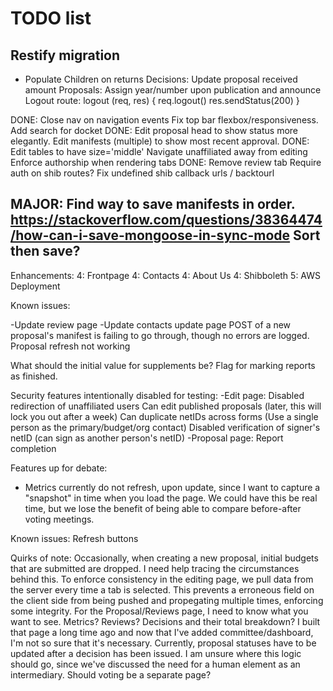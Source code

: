 # TODO list

## Restify migration
- Populate Children on returns
Decisions: Update proposal received amount
Proposals: Assign year/number upon publication and announce
Logout route:
logout (req, res) {
  req.logout()
  res.sendStatus(200)
}



DONE: Close nav on navigation events
Fix top bar flexbox/responsiveness.
Add search for docket
DONE: Edit proposal head to show status more elegantly.
Edit manifests (multiple) to show most recent approval.
DONE: Edit tables to have size='middle'
Navigate unaffiliated away from editing
Enforce authorship when rendering tabs
DONE: Remove review tab
Require auth on shib routes?
Fix undefined shib callback urls / backtourl

MAJOR: Find way to save manifests in order.
https://stackoverflow.com/questions/38364474/how-can-i-save-mongoose-in-sync-mode
Sort then save?
---

Enhancements:
  4: Frontpage
  4: Contacts
  4: About Us
4: Shibboleth
5: AWS Deployment


Known issues:
<!-- -Frontpage feed -->
<!-- -Update total received -->
-Update review page
-Update contacts update page
POST of a new proposal's manifest is failing to go through, though no errors are logged.
Proposal refresh not working

What should the initial value for supplements be?
Flag for marking reports as finished.

Security features intentionally disabled for testing:
  -Edit page:
    Disabled redirection of unaffiliated users
    Can edit published proposals (later, this will lock you out after a week)
    Can duplicate netIDs across forms (Use a single person as the primary/budget/org contact)
    Disabled verification of signer's netID (can sign as another person's netID)
  -Proposal page:
    Report completion

Features up for debate:
  - Metrics currently do not refresh, upon update, since I want to capture a "snapshot" in time when you load the page. We could have this be real time, but we lose the benefit of being  able to compare before-after voting meetings.

Known issues:
  Refresh buttons

Quirks of note:
  Occasionally, when creating a new proposal, initial budgets that are submitted are dropped. I need help tracing the circumstances behind this.
  To enforce consistency in the editing page, we pull data from the server every time a tab is selected. This prevents a erroneous field on the client side from being pushed and propegating multiple times, enforcing some integrity.
  For the Proposal/Reviews page, I need to know what you want to see. Metrics? Reviews? Decisions and their total breakdown? I built that page a long time ago and now that I've added committee/dashboard, I'm not so sure that it's necessary.
  Currently, proposal statuses have to be updated after a decision has been issued. I am unsure where this logic should go, since we've discussed the need for a human element as an intermediary.
  Should voting be a separate page?
